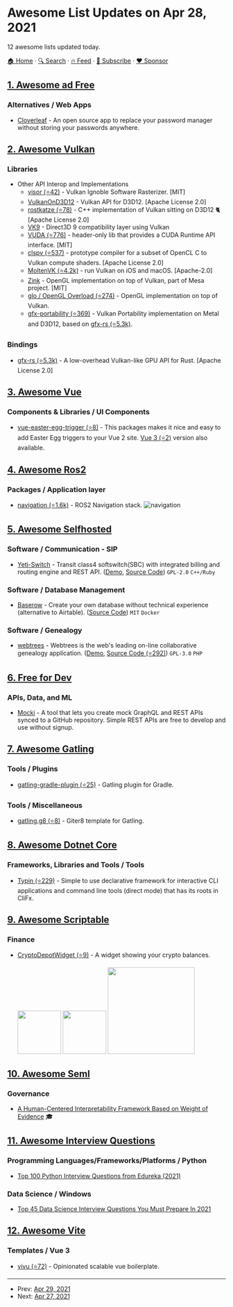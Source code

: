# Awesome List Updates on Apr 28, 2021

12 awesome lists updated today.

[🏠 Home](/README.md) · [🔍 Search](https://www.trackawesomelist.com/search/) · [🔥 Feed](https://www.trackawesomelist.com/rss.xml) · [📮 Subscribe](https://trackawesomelist.us17.list-manage.com/subscribe?u=d2f0117aa829c83a63ec63c2f&id=36a103854c) · [❤️  Sponsor](https://github.com/sponsors/theowenyoung)



## [1. Awesome ad Free](/content/johnjago/awesome-ad-free/README.md)

### Alternatives / Web Apps

*   [Cloverleaf](https://cloverleaf.app) - An open source app to replace your password manager without storing your passwords anywhere.

## [2. Awesome Vulkan](/content/vinjn/awesome-vulkan/README.md)

### Libraries

*   Other API Interop and Implementations
    *   [visor (⭐42)](https://github.com/baldurk/visor) - Vulkan Ignoble Software Rasterizer. \[MIT]
    *   [VulkanOnD3D12](https://github.com/Chabloom/VulkanOnD3D12) - Vulkan API for D3D12. \[Apache License 2.0]
    *   [rostkatze (⭐78)](https://github.com/msiglreith/rostkatze) - C++ implementation of Vulkan sitting on D3D12 🐈\[Apache License 2.0]
    *   [VK9](https://github.com/disks86/VK9) - Direct3D 9 compatibility layer using Vulkan
    *   [VUDA (⭐776)](https://github.com/jgbit/vuda) - header-only lib that provides a CUDA Runtime API interface. \[MIT]
    *   [clspv (⭐537)](https://github.com/google/clspv) - prototype compiler for a subset of OpenCL C to Vulkan compute shaders. \[Apache License 2.0]
    *   [MoltenVK (⭐4.2k)](https://github.com/KhronosGroup/MoltenVK/) - run Vulkan on iOS and macOS. \[Apache-2.0]
    *   [Zink](https://gitlab.freedesktop.org/kusma/mesa/tree/zink) - OpenGL implementation on top of Vulkan, part of Mesa project. \[MIT]
    *   [glo / OpenGL Overload (⭐274)](https://github.com/g-truc/glo) - OpenGL implementation on top of Vulkan.
    *   [gfx-portability (⭐369)](https://github.com/gfx-rs/portability) - Vulkan Portability implementation on Metal and D3D12, based on [gfx-rs (⭐5.3k)](https://github.com/gfx-rs/gfx/).

### Bindings

*   [gfx-rs (⭐5.3k)](https://github.com/gfx-rs/gfx) - A low-overhead Vulkan-like GPU API for Rust. \[Apache License 2.0]

## [3. Awesome Vue](/content/vuejs/awesome-vue/README.md)

### Components & Libraries / UI Components

*   [vue-easter-egg-trigger (⭐8)](https://github.com/webdevnerdstuff/vue-easter-egg-trigger) - This packages makes it nice and easy to add Easter Egg triggers to your Vue 2 site. [Vue 3 (⭐2)](https://github.com/webdevnerdstuff/vue3-easter-egg-trigger) version also available.

## [4. Awesome Ros2](/content/fkromer/awesome-ros2/README.md)

### Packages / Application layer

*   [navigation (⭐1.6k)](https://github.com/ros-planning/navigation2/) - ROS2 Navigation stack. ![navigation](https://img.shields.io/github/stars/ros-planning/navigation2.svg)

## [5. Awesome Selfhosted](/content/awesome-selfhosted/awesome-selfhosted/README.md)

### Software / Communication - SIP

*   [Yeti-Switch](https://yeti-switch.org/) - Transit class4 softswitch(SBC) with integrated billing and routing engine and REST API. ([Demo](https://yeti-switch.org/demo.html), [Source Code](https://github.com/yeti-switch)) `GPL-2.0` `C++/Ruby`

### Software / Database Management

*   [Baserow](https://baserow.io/) - Create your own database without technical experience (alternative to Airtable). ([Source Code](https://gitlab.com/bramw/baserow)) `MIT` `Docker`

### Software / Genealogy

*   [webtrees](https://www.webtrees.net) - Webtrees is the web's leading on-line collaborative genealogy application. ([Demo](https://dev.webtrees.net/demo-stable/index.php?ctype=gedcom\&ged=demo), [Source Code (⭐292)](https://github.com/fisharebest/webtrees)) `GPL-3.0` `PHP`

## [6. Free for Dev](/content/ripienaar/free-for-dev/README.md)

### APIs, Data, and ML

*   [Mocki](https://mocki.io) - A tool that lets you create mock GraphQL and REST APIs synced to a GitHub repository. Simple REST APIs are free to develop and use without signup.

## [7. Awesome Gatling](/content/aliesbelik/awesome-gatling/README.md)

### Tools / Plugins

*   [gatling-gradle-plugin (⭐25)](https://github.com/gatling/gatling-gradle-plugin) - Gatling plugin for Gradle.

### Tools / Miscellaneous

*   [gatling.g8 (⭐8)](https://github.com/gatling/gatling.g8) - Giter8 template for Gatling.

## [8. Awesome Dotnet Core](/content/thangchung/awesome-dotnet-core/README.md)

### Frameworks, Libraries and Tools / Tools

*   [Typin (⭐229)](https://github.com/adambajguz/Typin) - Simple to use declarative framework for interactive CLI applications and command line tools (direct mode) that has its roots in CliFx.

## [9. Awesome Scriptable](/content/dersvenhesse/awesome-scriptable/README.md)

### Finance

*   [CryptoDepotWidget (⭐9)](https://github.com/Martlgap/CryptoDepotWidget) - A widget showing your crypto balances.

    <img src="https://raw.githubusercontent.com/Martlgap/CryptoDepotWidget/main/preview_small.png" height="100"/>
    <img src="https://raw.githubusercontent.com/Martlgap/CryptoDepotWidget/main/preview_medium.png" height="100"/>
    <img src="https://raw.githubusercontent.com/Martlgap/CryptoDepotWidget/main/preview_large.png" height="200"/>

## [10. Awesome Seml](/content/SE-ML/awesome-seml/README.md)

### Governance

*   [A Human-Centered Interpretability Framework Based on Weight of Evidence](https://arxiv.org/pdf/2104.13299.pdf) 🎓

## [11. Awesome Interview Questions](/content/DopplerHQ/awesome-interview-questions/README.md)

### Programming Languages/Frameworks/Platforms / Python

*   [Top 100 Python Interview Questions from Edureka (2021)](https://www.edureka.co/blog/interview-questions/python-interview-questions/)

### Data Science / Windows

*   [Top 45 Data Science Interview Questions You Must Prepare In 2021](https://www.edureka.co/blog/interview-questions/data-science-interview-questions/)

## [12. Awesome Vite](/content/vitejs/awesome-vite/README.md)

### Templates / Vue 3

*   [vivu (⭐72)](https://github.com/logustra/vivu) - Opinionated scalable vue boilerplate.

---

- Prev: [Apr 29, 2021](/content/2021/04/29/README.md)
- Next: [Apr 27, 2021](/content/2021/04/27/README.md)